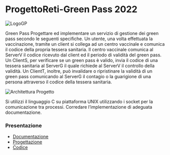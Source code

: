 # ProgettoReti-Green Pass 2022

![LogoGP](https://user-images.githubusercontent.com/56475652/149366490-3bea887e-148b-48a1-ae31-0d6a3d706626.png)



Green Pass
Progettare ed implementare un servizio di gestione dei green pass secondo le seguenti specifiche. Un utente, una volta effettuata la vaccinazione, tramite un client si collega ad un centro vaccinale e comunica il codice della propria tessera sanitaria. Il centro vaccinale comunica al ServerV il codice ricevuto dal client ed il periodo di validità  del green pass. Un ClientS, per verificare se un green pass è valido, invia il codice di una tessera sanitaria al ServerG il quale richiede al ServerV il controllo della validità. Un ClientT, inoltre, può invalidare o ripristinare la validità di un green pass comunicando al ServerG il contagio o la guarigione di una persona attraverso il codice della tessera sanitaria.

![Architettura Progetto](https://user-images.githubusercontent.com/56475652/147292141-d7951570-1c3c-45f3-8681-28c396eae4ef.png)


Si utilizzi il linguaggio C su piattaforma UNIX utilizzando i socket per la comunicazione tra processi. Corredare l’implementazione di adeguata documentazione.


 
### Presentazione
- [Documentazione](https://github.com/dom0000D/ProgettoReti-GreenPass/tree/main/Documentazione)
- [Progettazione](https://github.com/dom0000D/ProgettoReti-GreenPass/tree/main/Progettazione)  
- [Codice](https://github.com/dom0000D/ProgettoReti-GreenPass/tree/main/Codice) 
